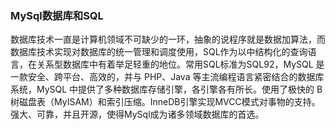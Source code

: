 ### MySql数据库和SQL

数据库技术一直是计算机领域不可缺少的一环，抽象的说程序就是数据加算法，而数据库技术实现对数据库的统一管理和调度使用，SQL作为以中结构化的查询语言，在关系型数据库中有着举足轻重的地位。常用SQL标准为SQL92，MySQL 是一款安全、跨平台、高效的，并与 PHP、Java 等主流编程语言紧密结合的数据库系统，MySQL 中提供了多种数据库存储引擎，各引擎各有所长。使用了极快的 B 树磁盘表（MyISAM）和索引压缩。InneDB引擎实现MVCC模式对事物的支持。强大、可靠，并且开源，使得MySql成为诸多领域数据库的首选。

